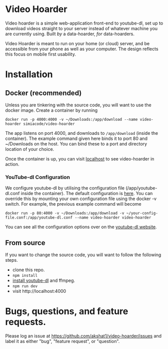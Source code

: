 # Video Hoarder

Video hoarder is a simple web-application front-end to youtube-dl, set up to download videos straight to your server instead of whatever machine you are currently using. Built _by_ a data-hoarder, _for_ data-hoarders.

Video Hoarder is meant to run on your home (or cloud) server, and be accessible from your phone as well as your computer. The design reflects this focus on mobile first usability.

# Installation

## Docker (recommended)

Unless you are tinkering with the source code, you will want to use the docker image. Create a container by running 

```
docker run -p 4000:4000 -v ~/Downloads:/app/download --name video-hoarder simiacode/video-hoarder
```

The app listens on port 4000, and downloads to `/app/download` (inside the container). The example command given here binds it to port 80 and ~/Downloads on the host. You can bind these to a port and directory location of your choice.

Once the container is up, you can visit [localhost](http://localhost) to see video-hoarder in action.

### YouTube-dl Configuration

We configure youtube-dl by utilising the configuration file (/app/youtube-dl.conf inside the container). The default configuration is [here](https://github.com/akshat1/video-hoarder/blob/release/youtube-dl.conf). You can override this by mounting your own configuration file using the docker -v switch. For example, the previous example command will become

```
docker run -p 80:4000 -v ~/Downloads:/app/download -v ~/your-config-file.conf:/app/youtube-dl.conf --name video-hoarder video-hoarder
```

You can see all the configuration options over on the [youtube-dl website](https://github.com/ytdl-org/youtube-dl/blob/master/README.md#configuration).

## From source

If you want to change the source code, you will want to follow the following steps.

- clone this repo.
- `npm install`
- [install youtube-dl](https://ytdl-org.github.io/youtube-dl/download.html) and ffmpeg.
- `npm run dev`
- visit http://localhost:4000

# Bugs, questions, and feature requests.

Please log an issue at https://github.com/akshat1/video-hoarder/issues and label it as either "bug", "feature request", or "question".
